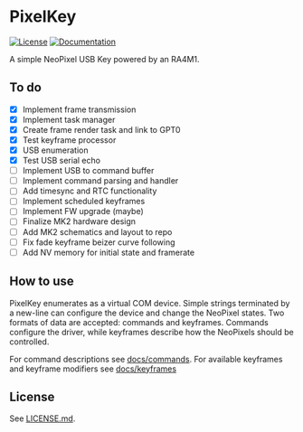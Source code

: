 # PixelKey
[![License](https://img.shields.io/badge/license-BSD_3--Clause-blue.svg)](https://opensource.org/licenses/BSD-3-Clause)
[![Documentation](https://img.shields.io/badge/docs-GitHub_Pages-informational)](https://jprofeta.github.io/pixelkey)

A simple NeoPixel USB Key powered by an RA4M1.

## To do
 - [X] Implement frame transmission
 - [X] Implement task manager
 - [X] Create frame render task and link to GPT0
 - [X] Test keyframe processor
 - [X] USB enumeration
 - [X] Test USB serial echo
 - [ ] Implement USB to command buffer
 - [ ] Implement command parsing and handler
 - [ ] Add timesync and RTC functionality
 - [ ] Implement scheduled keyframes
 - [ ] Implement FW upgrade (maybe)
 - [ ] Finalize MK2 hardware design
 - [ ] Add MK2 schematics and layout to repo
 - [ ] Fix fade keyframe beizer curve following
 - [ ] Add NV memory for initial state and framerate

## How to use
PixelKey enumerates as a virtual COM device. Simple strings terminated by a new-line can configure the device and change the NeoPixel states. Two formats of data are accepted: commands and keyframes. Commands configure the driver, while keyframes describe how the NeoPixels should be controlled.

For command descriptions see [docs/commands](./docs/commands.md). For available keyframes and keyframe modifiers see [docs/keyframes](./docs/keyframes.md)

## License
See [LICENSE.md](./LICENSE.md).
